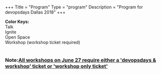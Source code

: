 +++
Title = "Program"
Type = "program"
Description = "Program for devopsdays Dallas 2018"
+++

<div>
<b>Color Keys:</b>
<div class="col-lg-3 col-md-3 program-element program-talk">Talk</div>
<div class="col-lg-3 col-md-3 program-element program-ignite">Ignite</div>
<div class="col-lg-3 col-md-3 program-element program-open-space">Open Space</div>
<div class="col-lg-3 col-md-3 program-element program-workshop">Workshop (workshop ticket required)</div>
<br />
<h3><b>Note:</b><u>All workshops on June 27 require either a 'devopsdays & workshop' ticket or 'workshop only ticket'</u></h3>
</div>
<br />

